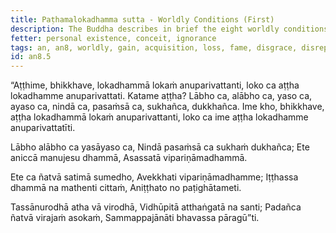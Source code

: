 ```yaml
---
title: Paṭhamalokadhamma sutta - Worldly Conditions (First)
description: The Buddha describes in brief the eight worldly conditions that revolve around the world and the world revolves around them - gain and loss, disgrace and fame, blame and praise, pleasure, and pain.
fetter: personal existence, conceit, ignorance
tags: an, an8, worldly, gain, acquisition, loss, fame, disgrace, disrepute, praise, blame, pleasure, pain, impermanence, mindfulness, wisdom
id: an8.5
---
```


“Aṭṭhime, bhikkhave, lokadhammā lokaṁ anuparivattanti, loko ca aṭṭha lokadhamme anuparivattati. Katame aṭṭha? Lābho ca, alābho ca, yaso ca, ayaso ca, nindā ca, pasaṁsā ca, sukhañca, dukkhañca. Ime kho, bhikkhave, aṭṭha lokadhammā lokaṁ anuparivattanti, loko ca ime aṭṭha lokadhamme anuparivattatīti.

Lābho alābho ca yasāyaso ca,
Nindā pasaṁsā ca sukhaṁ dukhañca;
Ete aniccā manujesu dhammā,
Asassatā vipariṇāmadhammā.

Ete ca ñatvā satimā sumedho,
Avekkhati vipariṇāmadhamme;
Iṭṭhassa dhammā na mathenti cittaṁ,
Aniṭṭhato no paṭighātameti.

Tassānurodhā atha vā virodhā,
Vidhūpitā atthaṅgatā na santi;
Padañca ñatvā virajaṁ asokaṁ,
Sammappajānāti bhavassa pāragū”ti.